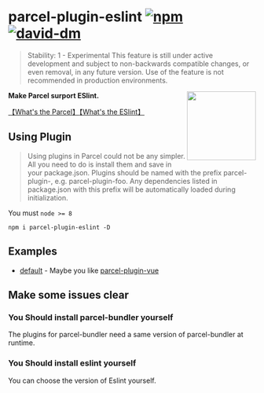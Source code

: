 # parcel-plugin-eslint [![npm](https://img.shields.io/npm/v/parcel-plugin-eslint.svg)](https://www.npmjs.com/package/parcel-plugin-eslint) [![david-dm](https://david-dm.org/BoltDoggy/parcel-plugin-eslint.svg)](https://david-dm.org/BoltDoggy/parcel-plugin-eslint)

> Stability: 1 - Experimental This feature is still under active development and subject to non-backwards compatible changes, or even removal, in any future version. Use of the feature is not recommended in production environments.

<img src="http://img.souche.com/f2e/3a1e03cd7e9bbb748270de9a84db26f3.png" align="right" width="140">

__Make Parcel surport ESlint.__

[【What's the Parcel】](https://parceljs.org/)[【What's the ESlint】](https://eslint.org/)

## Using Plugin

> Using plugins in Parcel could not be any simpler. All you need to do is install them and save in your package.json. Plugins should be named with the prefix parcel-plugin-, e.g. parcel-plugin-foo. Any dependencies listed in package.json with this prefix will be automatically loaded during initialization.

You must `node >= 8`

```
npm i parcel-plugin-eslint -D
```

## Examples

* [default](https://github.com/lc60005457/parcel-vue-demo) - Maybe you like [parcel-plugin-vue](https://github.com/lc60005457/parcel-plugin-vue)

## Make some issues clear

### You Should install parcel-bundler yourself

The plugins for parcel-bundler need a same version of parcel-bundler at runtime.

### You Should install eslint yourself

You can choose the version of Eslint yourself.